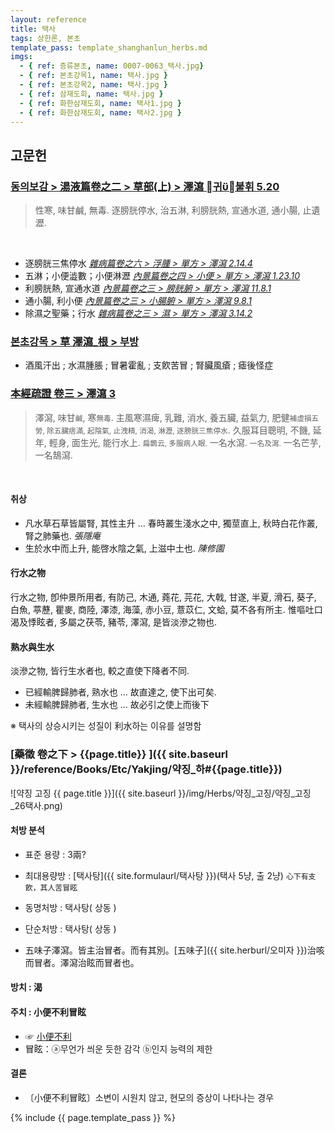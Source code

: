 ```yaml
---
layout: reference
title: 택사
tags: 상한론, 본초
template_pass: template_shanghanlun_herbs.md
imgs:
  - { ref: 증류본초, name: 0007-0063_택사.jpg}
  - { ref: 본초강목1, name: 택사.jpg }
  - { ref: 본초강목2, name: 택사.jpg }
  - { ref: 삼재도회, name: 택사.jpg }
  - { ref: 화한삼재도회, name: 택사1.jpg }
  - { ref: 화한삼재도회, name: 택사2.jpg }
---
```



## 고문헌


### [동의보감 > 湯液篇卷之二 > 草部(上) >  澤瀉 귀불휘 5.20](https://mediclassics.kr/books/8/volume/21/#content_1342)

> 性寒, 味甘鹹, 無毒. 逐膀胱停水, 治五淋, 利膀胱熱, 宣通水道, 通小腸, 止遺瀝.

<br>

* 逐膀胱三焦停水 _[雜病篇卷之六 > 浮腫 > 單方 >  澤瀉 2.14.4](https://mediclassics.kr/books/8/volume/14/#content_646)_
* 五淋；小便澁數；小便淋瀝 _[內景篇卷之四 > 小便 > 單方 >  澤瀉 1.23.10](https://mediclassics.kr/books/8/volume/4/#content_442)_
* 利膀胱熱, 宣通水道 _[內景篇卷之三 > 膀胱腑 > 單方 >  澤瀉 11.8.1](https://mediclassics.kr/books/8/volume/3/#content_985)_
* 通小腸, 利小便 _[內景篇卷之三 > 小腸腑 > 單方 >  澤瀉 9.8.1](https://mediclassics.kr/books/8/volume/3/#content_858)_
* 除濕之聖藥；行水 _[雜病篇卷之三 > 濕 > 單方 >  澤瀉 3.14.2](https://mediclassics.kr/books/8/volume/11/#content_985)_



### [본초강목 > 草	澤瀉_根 > 부방]()

* 酒風汗出 ; 水濕腫脹 ; 冒暑霍亂 ; 支飮苦冒 ; 腎臟風瘡 ; 瘧後怪症


### [本經疏證 卷三 > 澤瀉 3](https://mediclassics.kr/books/154/volume/3/#content_23)

> 澤瀉, 味甘<small>鹹</small>, 寒<small>無毒</small>. 主風寒濕痺, 乳難, 消水, 養五臟, 益氣力, 肥健<small>補虛損五勞, 除五臟痞滿, 起陰氣, 止洩精, 消渴, 淋瀝, 逐膀胱三焦停水</small>. 久服耳目聰明, 不饑, 延年, 輕身, 面生光, 能行水上. <small>扁鵲云, 多服病人眼.</small> 一名水瀉. <small>一名及瀉.</small> 一名芒芋, 一名鵠瀉.

<br>

#### 취상

 * 凡水草石草皆屬腎, 其性主升 ... 春時叢生淺水之中, 獨莖直上, 秋時白花作叢, 腎之肺藥也. _張隱庵_
 * 生於水中而上升, 能啓水陰之氣, 上滋中土也. _陳修園_

#### 行水之物

行水之物, 卽仲景所用者, 有防己, 木通, 蕘花, 芫花, 大戟, 甘遂, 半夏, 滑石, 葵子, 白魚, 葶藶, 瞿麥, 商陸, 澤漆, 海藻, 赤小豆, 薏苡仁, 文蛤, 莫不各有所主. 惟嘔吐口渴及悸眩者, 多屬之茯苓, 豬苓, 澤瀉, 是皆淡滲之物也.

#### 熟水與生水

淡滲之物, 皆行生水者也, 較之直使下降者不同.

* 已經輸脾歸肺者, 熟水也 ... 故直達之, 使下出可矣.
* 未經輸脾歸肺者, 生水也 ... 故必引之使上而後下

※ 택사의 상승시키는 성질이 利水하는 이유를 설명함




### [藥徵 卷之下 > {{page.title}} ]({{ site.baseurl }}/reference/Books/Etc/Yakjing/약징_하#{{page.title}})

![약징 고징 {{ page.title }}]({{ site.baseurl }}/img/Herbs/약징_고징/약징_고징_26택사.png)


#### 처방 분석

* 표준 용량 : 3兩?
* 최대용량방 : [택사탕]({{ site.formulaurl/택사탕 }})(택사 5냥, 출 2냥) `心下有支飮，其人苦冒眩`
* 동명처방 : 택사탕( 상동 )
* 단순처방 : 택사탕( 상동 )

* 五味子澤瀉。皆主治冒者。而有其別。[五味子]({{ site.herburl/오미자 }})治咳而冒者。澤瀉治眩而冒者也。


#### 방치 : 渴


#### 주치 : 小便不利冒眩

* ☞ [小便不利]({{site.sympurl/소변불리}})
* 冒眩：ⓐ무언가 씌운 듯한 감각 ⓑ인지 능력의 제한


#### 결론


* 〔小便不利冒眩〕소변이 시원치 않고, 현모의 증상이 나타나는 경우






{% include {{ page.template_pass }} %}
